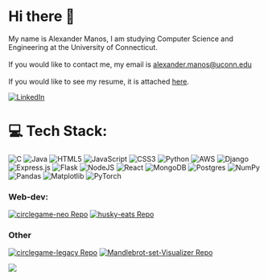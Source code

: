# Hi there 👋

My name is Alexander Manos, I am studying Computer Science and Engineering at the University of Connecticut.<br><br>If you would like to contact me, my email is alexander.manos@uconn.edu<br><br>If you would like to see my resume, it is attached [here](https://github.com/manos-alex/manos-alex/blob/main/AlexanderManosResume.pdf).

[![LinkedIn](https://img.shields.io/badge/LinkedIn-%230077B5.svg?logo=linkedin&logoColor=white)](https://linkedin.com/in/manos-alex) 

# 💻 Tech Stack:
![C](https://img.shields.io/badge/c-%2300599C.svg?style=for-the-badge&logo=c&logoColor=white) ![Java](https://img.shields.io/badge/java-%23ED8B00.svg?style=for-the-badge&logo=openjdk&logoColor=white) ![HTML5](https://img.shields.io/badge/html5-%23E34F26.svg?style=for-the-badge&logo=html5&logoColor=white) ![JavaScript](https://img.shields.io/badge/javascript-%23323330.svg?style=for-the-badge&logo=javascript&logoColor=%23F7DF1E) ![CSS3](https://img.shields.io/badge/css3-%231572B6.svg?style=for-the-badge&logo=css3&logoColor=white) ![Python](https://img.shields.io/badge/python-3670A0?style=for-the-badge&logo=python&logoColor=ffdd54) ![AWS](https://img.shields.io/badge/AWS-%23FF9900.svg?style=for-the-badge&logo=amazon-aws&logoColor=white) ![Django](https://img.shields.io/badge/django-%23092E20.svg?style=for-the-badge&logo=django&logoColor=white) ![Express.js](https://img.shields.io/badge/express.js-%23404d59.svg?style=for-the-badge&logo=express&logoColor=%2361DAFB) ![Flask](https://img.shields.io/badge/flask-%23000.svg?style=for-the-badge&logo=flask&logoColor=white) ![NodeJS](https://img.shields.io/badge/node.js-6DA55F?style=for-the-badge&logo=node.js&logoColor=white) ![React](https://img.shields.io/badge/react-%2320232a.svg?style=for-the-badge&logo=react&logoColor=%2361DAFB) ![MongoDB](https://img.shields.io/badge/MongoDB-%234ea94b.svg?style=for-the-badge&logo=mongodb&logoColor=white) ![Postgres](https://img.shields.io/badge/postgres-%23316192.svg?style=for-the-badge&logo=postgresql&logoColor=white) ![NumPy](https://img.shields.io/badge/numpy-%23013243.svg?style=for-the-badge&logo=numpy&logoColor=white) ![Pandas](https://img.shields.io/badge/pandas-%23150458.svg?style=for-the-badge&logo=pandas&logoColor=white) ![Matplotlib](https://img.shields.io/badge/Matplotlib-%23ffffff.svg?style=for-the-badge&logo=Matplotlib&logoColor=black) ![PyTorch](https://img.shields.io/badge/PyTorch-%23EE4C2C.svg?style=for-the-badge&logo=PyTorch&logoColor=white)

### Web-dev:

[![circlegame-neo Repo](https://github-readme-stats.vercel.app/api/pin/?username=circlegame&repo=circlegame-neo&theme=dark&border_color=000000)](https://github.com/circlegame/circlegame-neo)
[![husky-eats Repo](https://github-readme-stats.vercel.app/api/pin/?username=manos-alex&repo=husky-eats&theme=dark&border_color=000000)](https://github.com/manos-alex/husky-eats)

### Other

[![circlegame-legacy Repo](https://github-readme-stats.vercel.app/api/pin/?username=circlegame&repo=circlegame-legacy&theme=dark&border_color=000001)](https://github.com/circlegame/circlegame-legacy)
[![Mandlebrot-set-Visualizer Repo](https://github-readme-stats.vercel.app/api/pin/?username=manos-alex&repo=Mandlebrot-set-Visualizer&theme=dark&border_color=000000)](https://github.com/manos-alex/Mandlebrot-set-Visualizer)



[![](https://visitcount.itsvg.in/api?id=manos-alex&icon=0&color=0)](https://visitcount.itsvg.in)

<!-- Proudly created with GPRM ( https://gprm.itsvg.in ) -->
